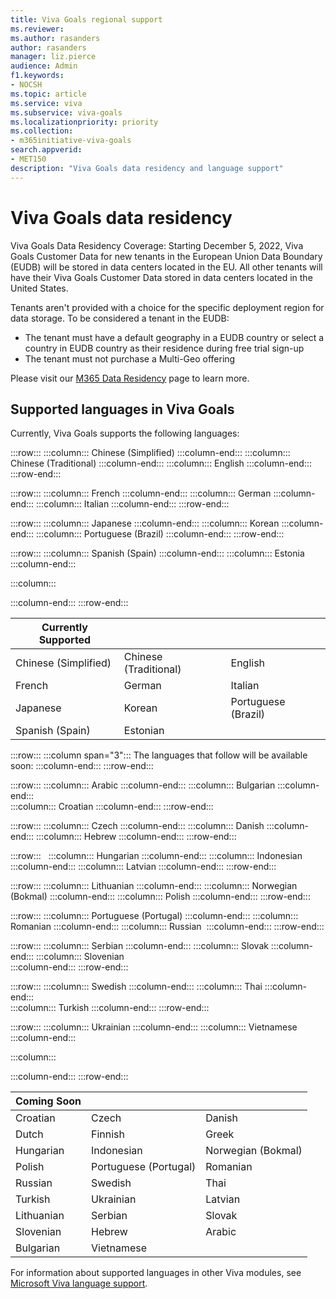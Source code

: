 ```yaml
---
title: Viva Goals regional support
ms.reviewer: 
ms.author: rasanders
author: rasanders
manager: liz.pierce
audience: Admin
f1.keywords:
- NOCSH
ms.topic: article
ms.service: viva
ms.subservice: viva-goals
ms.localizationpriority: priority
ms.collection:  
- m365initiative-viva-goals  
search.appverid:
- MET150
description: "Viva Goals data residency and language support"
---
```


# Viva Goals data residency

Viva Goals Data Residency Coverage: Starting December 5, 2022, Viva Goals Customer Data for new tenants in the European Union Data Boundary (EUDB) will be stored in data centers located in the EU. All other tenants will have their Viva Goals Customer Data stored in data centers located in the United States. 

Tenants aren't provided with a choice for the specific deployment region for data storage. To be considered a tenant in the EUDB:

- The tenant must have a default geography in a EUDB country or select a country in EUDB country as their residence during free trial sign-up
- The tenant must not purchase a Multi-Geo offering 

Please visit our [M365 Data Residency](/microsoft-365/enterprise/o365-data-locations) page to learn more.

## Supported languages in Viva Goals

Currently, Viva Goals supports the following languages: 

:::row:::
   :::column:::
      Chinese (Simplified)
   :::column-end:::
   :::column:::
      Chinese (Traditional)
   :::column-end:::
   :::column:::
      English
   :::column-end:::
:::row-end:::

:::row:::
   :::column:::
      French
   :::column-end:::
   :::column:::
      German
   :::column-end:::
   :::column:::
      Italian
   :::column-end:::
:::row-end:::

:::row:::
   :::column:::
      Japanese
   :::column-end:::
   :::column:::
      Korean
   :::column-end:::
   :::column:::
      Portuguese (Brazil)
   :::column-end:::
:::row-end:::

:::row:::
   :::column:::
      Spanish (Spain)
   :::column-end:::
   :::column:::
      Estonia
   :::column-end:::
<!--blank "cell" follows to even out the columns-->   
   :::column:::
      
   :::column-end:::
:::row-end:::

<!--Original table begin-->
|Currently Supported  | | |
|---|---|---|
Chinese (Simplified)|Chinese (Traditional)|English
French|German|Italian
Japanese|Korean|Portuguese (Brazil)|
Spanish (Spain)| Estonian |

<!--Original table end-->

:::row:::
   :::column span="3":::
      The languages that follow will be available soon:
   :::column-end:::
:::row-end:::

:::row:::
   :::column:::
        Arabic
   :::column-end:::
   :::column:::
       Bulgarian
   :::column-end:::   
   :::column:::
      Croatian
   :::column-end:::
  :::row-end:::

:::row:::
 :::column:::
      Czech
   :::column-end:::
   :::column:::
      Danish
   :::column-end:::
      :::column:::
     Hebrew
   :::column-end:::
:::row-end:::

:::row:::  
   :::column:::
      Hungarian
   :::column-end:::
   :::column:::
      Indonesian
   :::column-end:::
   :::column:::
      Latvian
   :::column-end:::
:::row-end:::

:::row:::
   :::column:::
      Lithuanian
   :::column-end:::
   :::column:::
      Norwegian (Bokmal)
   :::column-end:::
   :::column:::
      Polish
   :::column-end:::
 :::row-end:::

:::row:::
  :::column:::
      Portuguese (Portugal)
   :::column-end:::
   :::column:::
      Romanian
   :::column-end:::
   :::column:::
      Russian 
   :::column-end:::
:::row-end:::

:::row:::
   :::column:::
     Serbian
   :::column-end:::
   :::column:::
     Slovak 
   :::column-end:::
   :::column:::
     Slovenian   
   :::column-end:::
:::row-end:::

:::row:::
   :::column:::
     Swedish
   :::column-end:::
   :::column:::
     Thai
   :::column-end:::   
   :::column:::
     Turkish
   :::column-end:::
:::row-end:::

:::row:::
   :::column:::
      Ukrainian
   :::column-end:::
   :::column:::
     Vietnamese
   :::column-end::: 
   <!--blank "cell" follows to even out the columns -->   
   :::column:::
      
   :::column-end::: 
:::row-end:::

<!--Original table begins-->

|Coming Soon | | |
|---|---|---|
Croatian|Czech|Danish
Dutch|Finnish|Greek
Hungarian|Indonesian|Norwegian (Bokmal)|
Polish|Portuguese (Portugal)|Romanian 
Russian|Swedish|Thai 
Turkish|Ukrainian|Latvian |
Lithuanian| Serbian| Slovak|
Slovenian |Hebrew |Arabic |
Bulgarian |Vietnamese

<!--Original table end-->

For information about supported languages in other Viva modules, see [Microsoft Viva language support](../viva-language-support.md).

